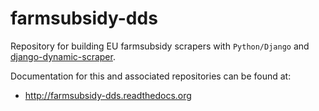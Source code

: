 # farmsubsidy-dds

Repository for building EU farmsubsidy scrapers with ``Python/Django`` and
[django-dynamic-scraper](https://github.com/holgerd77/django-dynamic-scraper).

Documentation for this and associated repositories can be found at:

* http://farmsubsidy-dds.readthedocs.org


